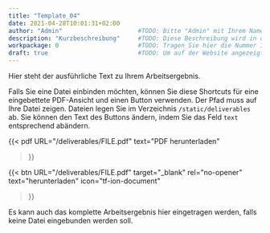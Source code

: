 ```yaml
---
title: "Template_04"
date: 2021-04-28T10:01:31+02:00
author: "Admin"                     #TODO: Bitte "Admin" mit Ihrem Namen ersetzen. Wird auf der Website nicht angezeigt!
description: "Kurzbeschreibung"     #TODO: Diese Beschreibung wird in der Übersicht aller Arbeitsergebnisse angezeigt.
workpackage: 0                      #TODO: Tragen Sie hier die Nummer Ihres Arbeitspakets ein.
draft: true                         #TODO: Um auf der Website angezeigt zu werden, muss der Wert auf "false" gesetzt werden.
---
```


Hier steht der ausführliche Text zu Ihrem Arbeitsergebnis. 

Falls Sie eine Datei einbinden möchten, können Sie diese Shortcuts für eine eingebettete PDF-Ansicht und einen Button verwenden. Der Pfad muss auf Ihre Datei zeigen. Dateien legen Sie im Verzeichnis `/static/deliverables` ab. Sie können den Text des Buttons ändern, indem Sie das Feld `text` entsprechend abändern.

{{< pdf
    URL="/deliverables/FILE.pdf"
    text="PDF herunterladen"
>}}

{{< btn
        URL="/deliverables/FILE.pdf"
        target="_blank"
        rel="no-opener"
        text="herunterladen"
        icon="tf-ion-document"
>}}

Es kann auch das komplette Arbeitsergebnis hier eingetragen werden, falls keine Datei eingebunden werden soll.

